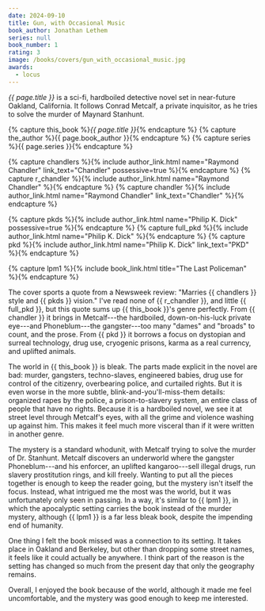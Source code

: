 ```yaml
---
date: 2024-09-10
title: Gun, with Occasional Music
book_author: Jonathan Lethem
series: null
book_number: 1
rating: 3
image: /books/covers/gun_with_occasional_music.jpg
awards:
  - locus
---
```


<cite class="book-title">{{ page.title }}</cite> is a sci-fi, hardboiled
detective novel set in near-future Oakland, California. It follows Conrad
Metcalf, a private inquisitor, as he tries to solve the murder of Maynard
Stanhunt.

{% capture this_book %}<cite class="book-title">{{ page.title }}</cite>{% endcapture %}
{% capture the_author %}<span class="author-name">{{ page.book_author }}</span>{% endcapture %}
{% capture series %}<span class="book-series">{{ page.series }}</span>{% endcapture %}

{% capture chandlers %}{% include author_link.html name="Raymond Chandler" link_text="Chandler" possessive=true %}{% endcapture %}
{% capture r_chandler %}{% include author_link.html name="Raymond Chandler" %}{% endcapture %}
{% capture chandler %}{% include author_link.html name="Raymond Chandler" link_text="Chandler" %}{% endcapture %}

{% capture pkds %}{% include author_link.html name="Philip K. Dick" possessive=true %}{% endcapture %}
{% capture full_pkd %}{% include author_link.html name="Philip K. Dick" %}{% endcapture %}
{% capture pkd %}{% include author_link.html name="Philip K. Dick" link_text="PKD" %}{% endcapture %}

{% capture lpm1 %}{% include book_link.html title="The Last Policeman" %}{% endcapture %}

The cover sports a quote from a Newsweek review: "Marries {{ chandlers }}
style and {{ pkds }} vision." I've read none of {{ r_chandler }}, and little
{{ full_pkd }}, but this quote sums up {{ this_book }}'s genre perfectly. From
{{ chandler }} it brings in Metcalf---the hardboiled, down-on-his-luck private
eye---and Phoneblum---the gangster---too many "dames" and "broads" to
count, and the prose. From {{ pkd }} it borrows a focus on dystopian and
surreal technology, drug use, cryogenic prisons, karma as a real currency, and
uplifted animals.

The world in {{ this_book }} is bleak. The parts made explicit in the novel
are bad: murder, gangsters, techno-slaves, engineered babies, drug use for
control of the citizenry, overbearing police, and curtailed rights. But it is
even worse in the more subtle, blink-and-you'll-miss-them details: organized
rapes by the police, a prison-to-slavery system, an entire class of people
that have no rights. Because it is a hardboiled novel, we see it at street
level through Metcalf's eyes, with all the grime and violence washing up
against him. This makes it feel much more visceral than if it were written in
another genre.

The mystery is a standard whodunit, with Metcalf trying to solve the murder of
Dr. Stanhunt. Metcalf discovers an underworld where the gangster
Phoneblum---and his enforcer, an uplifted kangaroo---sell illegal drugs, run
slavery prostitution rings, and kill freely. Wanting to put all the pieces
together is enough to keep the reader going, but the mystery isn't itself the
focus. Instead, what intrigued me the most was the world, but it was
unfortunately only seen in passing. In a way, it's similar to {{ lpm1 }}, in
which the apocalyptic setting carries the book instead of the murder mystery,
although {{ lpm1 }} is a far less bleak book, despite the impending end of
humanity.

One thing I felt the book missed was a connection to its setting. It takes
place in Oakland and Berkeley, but other than dropping some street names, it
feels like it could actually be anywhere. I think part of the reason is the
setting has changed so much from the present day that only the geography
remains.

Overall, I enjoyed the book because of the world, although it made me feel
uncomfortable, and the mystery was good enough to keep me interested.
